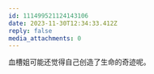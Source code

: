 ```yaml
---
id: 111499521124143106
date: 2023-11-30T12:34:33.412Z
reply: false
media_attachments: 0
---
```


血槽姐可能还觉得自己创造了生命的奇迹呢。

